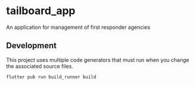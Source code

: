 # tailboard_app

An application for management of first responder agencies

## Development

This project uses multiple code generators that must run when you change the associated source files.

```bash
flutter pub run build_runner build
```
